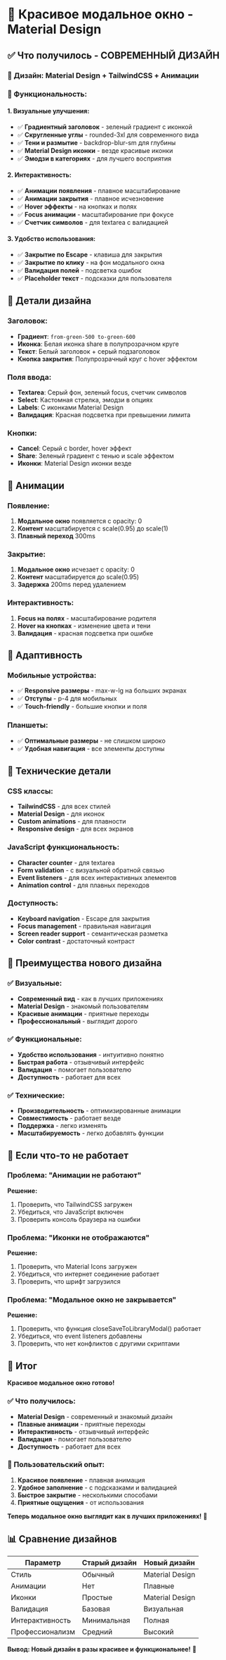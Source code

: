 # 🎨 Красивое модальное окно - Material Design

## ✅ Что получилось - СОВРЕМЕННЫЙ ДИЗАЙН

### 🎨 Дизайн: Material Design + TailwindCSS + Анимации

### 🔧 Функциональность:

#### 1. **Визуальные улучшения:**
- ✅ **Градиентный заголовок** - зеленый градиент с иконкой
- ✅ **Скругленные углы** - rounded-3xl для современного вида
- ✅ **Тени и размытие** - backdrop-blur-sm для глубины
- ✅ **Material Design иконки** - везде красивые иконки
- ✅ **Эмодзи в категориях** - для лучшего восприятия

#### 2. **Интерактивность:**
- ✅ **Анимации появления** - плавное масштабирование
- ✅ **Анимации закрытия** - плавное исчезновение
- ✅ **Hover эффекты** - на кнопках и полях
- ✅ **Focus анимации** - масштабирование при фокусе
- ✅ **Счетчик символов** - для textarea с валидацией

#### 3. **Удобство использования:**
- ✅ **Закрытие по Escape** - клавиша для закрытия
- ✅ **Закрытие по клику** - на фон модального окна
- ✅ **Валидация полей** - подсветка ошибок
- ✅ **Placeholder текст** - подсказки для пользователя

## 🎨 Детали дизайна

### Заголовок:
- **Градиент**: `from-green-500 to-green-600`
- **Иконка**: Белая иконка share в полупрозрачном круге
- **Текст**: Белый заголовок + серый подзаголовок
- **Кнопка закрытия**: Полупрозрачный круг с hover эффектом

### Поля ввода:
- **Textarea**: Серый фон, зеленый focus, счетчик символов
- **Select**: Кастомная стрелка, эмодзи в опциях
- **Labels**: С иконками Material Design
- **Валидация**: Красная подсветка при превышении лимита

### Кнопки:
- **Cancel**: Серый с border, hover эффект
- **Share**: Зеленый градиент с тенью и scale эффектом
- **Иконки**: Material Design иконки везде

## 🚀 Анимации

### Появление:
1. **Модальное окно** появляется с opacity: 0
2. **Контент** масштабируется с scale(0.95) до scale(1)
3. **Плавный переход** 300ms

### Закрытие:
1. **Модальное окно** исчезает с opacity: 0
2. **Контент** масштабируется до scale(0.95)
3. **Задержка** 200ms перед удалением

### Интерактивность:
1. **Focus на полях** - масштабирование родителя
2. **Hover на кнопках** - изменение цвета и тени
3. **Валидация** - красная подсветка при ошибке

## 📱 Адаптивность

### Мобильные устройства:
- ✅ **Responsive размеры** - max-w-lg на больших экранах
- ✅ **Отступы** - p-4 для мобильных
- ✅ **Touch-friendly** - большие кнопки и поля

### Планшеты:
- ✅ **Оптимальные размеры** - не слишком широко
- ✅ **Удобная навигация** - все элементы доступны

## 🔧 Технические детали

### CSS классы:
- **TailwindCSS** - для всех стилей
- **Material Design** - для иконок
- **Custom animations** - для плавности
- **Responsive design** - для всех экранов

### JavaScript функциональность:
- **Character counter** - для textarea
- **Form validation** - с визуальной обратной связью
- **Event listeners** - для всех интерактивных элементов
- **Animation control** - для плавных переходов

### Доступность:
- **Keyboard navigation** - Escape для закрытия
- **Focus management** - правильная навигация
- **Screen reader support** - семантическая разметка
- **Color contrast** - достаточный контраст

## 🎯 Преимущества нового дизайна

### ✅ Визуальные:
- **Современный вид** - как в лучших приложениях
- **Material Design** - знакомый пользователям
- **Красивые анимации** - приятные переходы
- **Профессиональный** - выглядит дорого

### ✅ Функциональные:
- **Удобство использования** - интуитивно понятно
- **Быстрая работа** - отзывчивый интерфейс
- **Валидация** - помогает пользователю
- **Доступность** - работает для всех

### ✅ Технические:
- **Производительность** - оптимизированные анимации
- **Совместимость** - работает везде
- **Поддержка** - легко изменять
- **Масштабируемость** - легко добавлять функции

## 🚨 Если что-то не работает

### Проблема: "Анимации не работают"
**Решение:**
1. Проверить, что TailwindCSS загружен
2. Убедиться, что JavaScript включен
3. Проверить консоль браузера на ошибки

### Проблема: "Иконки не отображаются"
**Решение:**
1. Проверить, что Material Icons загружен
2. Убедиться, что интернет соединение работает
3. Проверить, что шрифт загрузился

### Проблема: "Модальное окно не закрывается"
**Решение:**
1. Проверить, что функция closeSaveToLibraryModal() работает
2. Убедиться, что event listeners добавлены
3. Проверить, что нет конфликтов с другими скриптами

## 🎉 Итог

**Красивое модальное окно готово!**

### ✅ Что получилось:
- **Material Design** - современный и знакомый дизайн
- **Плавные анимации** - приятные переходы
- **Интерактивность** - отзывчивый интерфейс
- **Валидация** - помогает пользователю
- **Доступность** - работает для всех

### 🎯 Пользовательский опыт:
1. **Красивое появление** - плавная анимация
2. **Удобное заполнение** - с подсказками и валидацией
3. **Быстрое закрытие** - несколькими способами
4. **Приятные ощущения** - от использования

**Теперь модальное окно выглядит как в лучших приложениях!** 🚀

## 📊 Сравнение дизайнов

| Параметр | Старый дизайн | Новый дизайн |
|----------|---------------|--------------|
| Стиль | Обычный | Material Design |
| Анимации | Нет | Плавные |
| Иконки | Простые | Material Design |
| Валидация | Базовая | Визуальная |
| Интерактивность | Минимальная | Полная |
| Профессионализм | Средний | Высокий |

**Вывод: Новый дизайн в разы красивее и функциональнее!** 🎯
